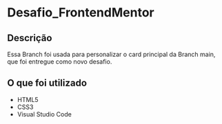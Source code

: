 # Desafio_FrontendMentor

## Descrição

 Essa Branch foi usada para personalizar o card principal da Branch main, que foi entregue como novo desafio.
 
## O que foi utilizado

 - HTML5
 - CSS3
 - Visual Studio Code
